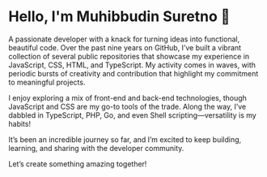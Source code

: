 # Hello, I'm Muhibbudin Suretno 👋

A passionate developer with a knack for turning ideas into functional, beautiful code. Over the past nine years on GitHub, I’ve built a vibrant collection of several public repositories that showcase my experience in JavaScript, CSS, HTML, and TypeScript. My activity comes in waves, with periodic bursts of creativity and contribution that highlight my commitment to meaningful projects.

I enjoy exploring a mix of front-end and back-end technologies, though JavaScript and CSS are my go-to tools of the trade. Along the way, I’ve dabbled in TypeScript, PHP, Go, and even Shell scripting—versatility is my habits!

It’s been an incredible journey so far, and I’m excited to keep building, learning, and sharing with the developer community. 

Let’s create something amazing together!
